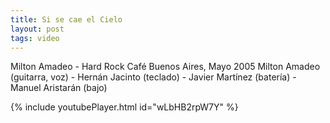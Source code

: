 ```yaml
---
title: Si se cae el Cielo
layout: post
tags: video
---
```


Milton Amadeo - Hard Rock Café
Buenos Aires, Mayo 2005
Milton Amadeo (guitarra, voz) - Hernán Jacinto (teclado) - Javier Martínez (batería) - Manuel Aristarán (bajo)

{% include youtubePlayer.html id="wLbHB2rpW7Y" %}
